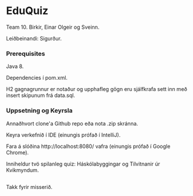 # EduQuiz
Team 10. Birkir, Einar Olgeir og Sveinn.

Leiðbeinandi: Sigurður.

### Prerequisites
Java 8.

Dependencies í pom.xml.

H2 gagnagrunnur er notaður og upphafleg gögn eru sjálfkrafa sett inn með insert skipunum frá data.sql.

### Uppsetning og Keyrsla

Annaðhvort clone'a Github repo eða nota .zip skránna.

Keyra verkefnið í IDE (einungis prófað í IntelliJ).

Fara á slóðina http://localhost:8080/ vafra (einungis prófað í Google Chrome).

Inniheldur tvö spilanleg quiz: Háskólabyggingar og Tilvitnanir úr Kvikmyndum.


##
Takk fyrir misserið.
